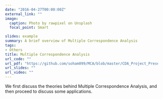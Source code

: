 ```yaml
---
date: "2016-04-27T00:00:00Z"
external_link: ""
image:
  caption: Photo by rawpixel on Unsplash
  focal_point: Smart

slides: example
summary: A brief overview of Multiple Correspondence Analysis
tags:
- Others
title: Multiple Correspondence Analysis
url_code: ""
url_pdf: "https://github.com/soham099/MCA/blob/master/CDA_Project_Presentation.pdf"
url_slides: ""
url_video: ""
---
```


We first discuss the theories behind Multiple Correspondence Analysis, and then proceed to discuss some applications.